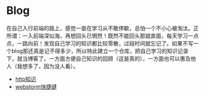 # Blog

在自己入行前端的路上，感觉一直在学习从不敢停歇，总怕一个不小心被淘汰。正所谓：一入前端深似海，再想回头已惘然！既然不能回头那就直面，每天学习一点点，一路向前！发现自己学习的知识都比较零散，过段时间就忘记了。如果不写一个blog那还真是记不得多少，所以特此建立一个仓库，把自己学习的知识记录下，就当博客了。一方面方便自己知识的回顾（这是真的），一方面也可以惠及他人（我想多了，因为没人看）。

- [http知识](https://github.com/Marilynlee/blog/blob/master/http.md)
- [webstorm快捷键](https://github.com/Marilynlee/blog/blob/master/shortcutsOfWebstorm.md)
